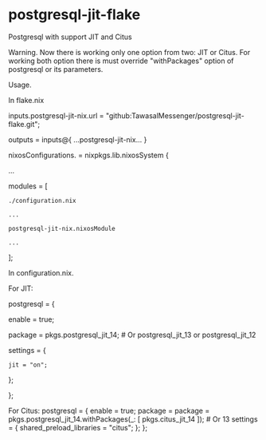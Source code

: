 # postgresql-jit-flake
Postgresql with support JIT and Citus

Warning. Now there is working only one option from two: JIT or Citus. For working both option there is must override "withPackages" option of postgresql or its parameters.

Usage.

In flake.nix

inputs.postgresql-jit-nix.url = "github:TawasalMessenger/postgresql-jit-flake.git";

outputs = inputs@{ ...postgresql-jit-nix... }

nixosConfigurations.<name> = nixpkgs.lib.nixosSystem {

...

  modules = [

    ./configuration.nix

    ...

    postgresql-jit-nix.nixosModule

    ...

  ];

In configuration.nix.

For JIT:

postgresql = {

  enable = true;

  package = pkgs.postgresql_jit_14; # Or postgresql_jit_13 or postgresql_jit_12

  settings = {

    jit = "on";

  };

};

For Citus:
postgresql = {
  enable = true;
  package = package = pkgs.postgresql_jit_14.withPackages(_: [ pkgs.citus_jit_14 ]); # Or 13
  settings = {
    shared_preload_libraries = "citus";
  };
};
